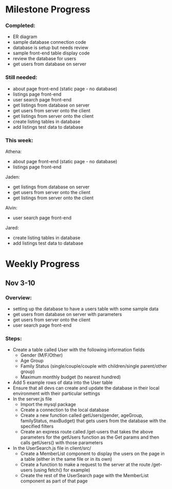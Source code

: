 # Milestone Progress
### Completed:
 - ER diagram
 - sample database connection code
 - database is setup but needs review
 - sample front-end table display code
 - review the database for users
 - get users from database on server

### Still needed:
 - about page front-end (static page - no database)
 - listings page front-end
 - user search page front-end
 - get listings from database on server
 - get users from server onto the client
 - get listings from server onto the client
 - create listing tables in database
 - add listings test data to database

### This week:
Athena:
 - about page front-end (static page - no database)
 - listings page front-end

Jaden:
 - get listings from database on server
 - get users from server onto the client
 - get listings from server onto the client

Alvin:
 - user search page front-end

Jared:
 - create listing tables in database
 - add listings test data to database

# Weekly Progress
## Nov 3-10
### Overview:  
 - setting up the database to have a users table with some sample data
 - get users from database on server with parameters
 - get users from server onto the client
 - user search page front-end

### Steps:  
 - Create a table called User with the following information fields
   - Gender (M/F/Other)
   - Age Group
   - Family Status (single/couple/couple with children/single parent/other group)
   - Maximum monthly budget (to nearest hundred)
 - Add 5 example rows of data into the User table
 - Ensure that all devs can create and update the database in their local environment with their particular settings
 - In the server.js file 
   - Import the mysql package
   - Create a connection to the local database
   - Create a new function called getUsers(gender, ageGroup, familyStatus, maxBudget) that gets users from the database with the specified filters
   - Create an express route called /get-users that takes the above parameters for the getUsers function as the Get params and then calls getUsers() with those parameters
 - In the UserSearch.js file in client/src/
   - Create a MemberList component to display the users on the page in a table (either in the same file or in its own)
   - Create a function to make a request to the server at the route /get-users (using fetch() for example)
   - Create the rest of the UserSearch page with the MemberList component as part of that page